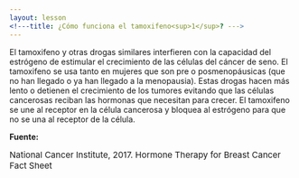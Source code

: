 ```yaml
---
layout: lesson
<!---title: ¿Cómo funciona el tamoxifeno<sup>1</sup>? --->
---
```


El tamoxifeno y otras drogas similares interfieren con la capacidad del estrógeno de estimular el crecimiento de las células del cáncer de seno. El tamoxifeno se usa tanto en mujeres que son pre o posmenopáusicas (que no han llegado o ya han llegado a la menopausia). Estas drogas hacen más lento o detienen el crecimiento de los tumores evitando que las células cancerosas reciban las hormonas que necesitan para crecer. El tamoxifeno se une al receptor en la célula cancerosa y bloquea al estrógeno para que no se una al receptor de la célula. 

**Fuente:**

<span style="font-size:15px;">National Cancer Institute, 2017. Hormone Therapy for Breast Cancer Fact Sheet</span>

